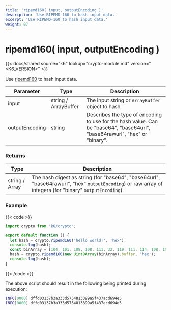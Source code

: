 ```yaml
---
title: 'ripemd160( input, outputEncoding )'
description: 'Use RIPEMD-160 to hash input data.'
excerpt: 'Use RIPEMD-160 to hash input data.'
weight: 07
---
```


# ripemd160( input, outputEncoding )

{{< docs/shared source="k6" lookup="crypto-module.md" version="<K6_VERSION>" >}}

Use [ripemd160](https://pkg.go.dev/golang.org/x/crypto/ripemd160) to hash input data.

| Parameter      | Type                 | Description                                                                                                                |
| -------------- | -------------------- | -------------------------------------------------------------------------------------------------------------------------- |
| input          | string / ArrayBuffer | The input string or `ArrayBuffer` object to hash.                                                                          |
| outputEncoding | string               | Describes the type of encoding to use for the hash value. Can be "base64", "base64url", "base64rawurl", "hex" or "binary". |

### Returns

| Type           | Description                                                                                                                                             |
| -------------- | ------------------------------------------------------------------------------------------------------------------------------------------------------- |
| string / Array | The hash digest as string (for "base64", "base64url", "base64rawurl", "hex" `outputEncoding`) or raw array of integers (for "binary" `outputEncoding`). |

### Example

{{< code >}}

```javascript
import crypto from 'k6/crypto';

export default function () {
  let hash = crypto.ripemd160('hello world!', 'hex');
  console.log(hash);
  const binArray = [104, 101, 108, 108, 111, 32, 119, 111, 114, 108, 100, 33];
  hash = crypto.ripemd160(new Uint8Array(binArray).buffer, 'hex');
  console.log(hash);
}
```

{{< /code >}}

The above script should result in the following being printed during execution:

```bash
INFO[0000] dffd03137b3a333d5754813399a5f437acd694e5
INFO[0000] dffd03137b3a333d5754813399a5f437acd694e5
```
